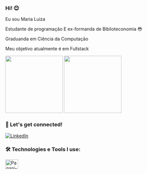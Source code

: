 ### Hi! 😊

Eu sou Maria Luiza

Estudante de programação 
E ex-formanda de Biblioteconomia 😳

Graduanda em Ciência da Computação

Meu objetivo atualmente é em Fullstack

<div>
  
   <img height="180em" src="https://github-readme-stats.vercel.app/api?username=paganimariadl&show_icons=true&theme=tokyonight"/>
   <img height="180em" src="https://github-readme-stats.vercel.app/api/top-langs/?username=paganimariadl&layout=compact&theme=tokyonight"/>
  
  </div>
  
  
  
  ### 💜 Let's get connected!
 
 [![LinkedIn]( https://img.shields.io/badge/LinkedIn-0077B5?style=for-the-badge&logo=linkedin&logoColor=white)](https://www.linkedin.com/in/maria-luiza-lima-silva-3a1ab1224/)
 
 
 
 ### 🛠️ Technologies e Tools I use:
 
 <div>
  
   <img align="center" alt="Pagani-html" height="30" width="40" src="https://cdn.jsdelivr.net/gh/devicons/devicon/icons/html5/html5-original.svg" />
  
</div>
